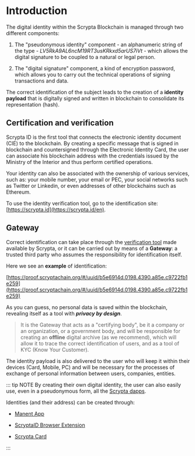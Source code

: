 # Introduction

The digital identity within the Scrypta Blockchain is managed through two different components:

1. The "pseudonymous identity" component - an alphanumeric string of the type - *LV5RkA9AL6ncM19RT3usKRkxd5arUS7iVt* -  which allows the digital signature to be coupled to a natural or legal person.

2. The "digital signature" component, a kind of encryption password, which allows you to carry out the technical operations of signing transactions and data.
   
The correct identification of the subject leads to the creation of a **identity payload** that is digitally signed and written in blockchain to consolidate its representation (hash).

## Certification and verification

Scrypta ID is the first tool that connects the electronic identity document (CIE) to the blockchain. By creating a specific message that is signed in blockchain and countersigned through the Electronic Identity Card, the user can associate his blockchain address with the credentials issued by the Ministry of the Interior and thus perform certified operations.

Your identity can also be associated with the ownership of various services, such as: your mobile number, your email or PEC, your social networks such as Twitter or Linkedin, or even addresses of other blockchains such as Ethereum.

To use the identity verification tool, go to the identification site: [https://scrypta.id](https://scrypta.id/en).

## Gateway

Correct identification can take place through the [verification tool](https://scrypta.id/en) made available by Scrypta, or it can be carried out by means of a **Gateway**: a trusted third party who assumes the responsibility for identification itself.

Here we see an **example** of identification:

[https://proof.scryptachain.org/#/uuid/b5e6914d.0198.4390.a85e.c9722fb1e259](https://proof.scryptachain.org/#/uuid/b5e6914d.0198.4390.a85e.c9722fb1e259)

As you can guess, no personal data is saved within the blockchain, revealing itself as a tool with ***privacy by design***.

> It is the Gateway that acts as a "certifying body", be it a company or an organization, or a government body, and will be responsible for creating an **offline** digital archive (as we recommend), which will allow it to trace the correct identification of users, and as a tool of KYC (Know Your Customer).


The identity payload is also delivered to the user who will keep it within their devices (Card, Mobile, PC) and will be necessary for the processes of exchange of personal information between users, companies, entities.

::: tip NOTE
By creating their own digital identity, the user can also easily use, even in a pseudonymous form, all the [Scrypta dapps](../dapps/README.md).


Identities (and their address) can be created through:

- [Manent App](../wallet/manent-app.md)

- [ScryptaID Browser Extension](../dapps/extension-browser.md)

- [Scrypta Card](../wallet/manent-app.md#scrypta-card)

:::

